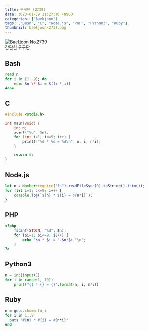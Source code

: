 ```yaml
---
title: 구구단 (2739)
date: 2023-01-29 11:27:00 +0900
categories: ["Baekjoon"]
tags: ["Bash", "C", "Node.js", "PHP", "Python3", "Ruby"]
thumbnail: baekjoon-2739.png
---
```


![Baekjoon No.2739](baekjoon-2739.png)  
간단한 구구단

## Bash
```bash
read n
for i in {1..9}; do
	echo $n \* $i = $((n * i))
done
```

## C
```c
#include <stdio.h>

int main(void) {
	int n;
	scanf("%d", &n);
	for (int i=1; i<=9; i++) {
		printf("%d * %d = %d\n", n, i, n*i);
	}

	return 0;
}
```

## Node.js
```javascript
let n = Number(require("fs").readFileSync(0).toString().trim());
for (let i=1; i<=9; i++) {
	console.log(`${n} * ${i} = ${n*i}`);
}
```

## PHP
```php
<?php
	fscanf(STDIN, "%d", $n);
	for ($i=1; $i<=9; $i++) {
		echo "$n * $i = ".$n*$i."\n";
	}
?>
```

## Python3
```python
n = int(input())
for i in range(1, 10):
    print("{} * {} = {}".format(n, i, n*i))
```

## Ruby
```ruby
n = gets.chomp.to_i
for i in 1..9
  puts "#{n} * #{i} = #{n*i}"
end
```
